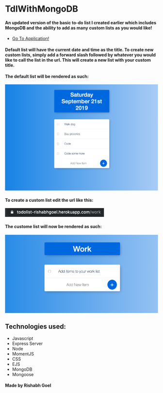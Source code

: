 # TdlWithMongoDB

#### An updated version of the basic to-do list I created earlier which includes MongoDB and the ability to add as many custom lists as you would like!

* [Go To Application!](https://todolist-rishabhgoel.herokuapp.com)

#### Default list will have the current date and time as the title. To create new custom lists, simply add a forward slash followed by whatever you would like to call the list in the url. This will create a new list with your custom title.

#### The default list will be rendered as such:
![screenshot](public/images/tdlSS.png)

#### To create a custom list edit the url like this:
![screenshot](public/images/tdlURLSS.png)

#### The custome list will now be rendered as such:
![screenshot](public/images/tdlCustListSS.png)

## Technologies used:

* Javascript
* Express Server
* Node
* MomentJS
* CSS
* EJS 
* MongoDB
* Mongoose

#### Made by Rishabh Goel